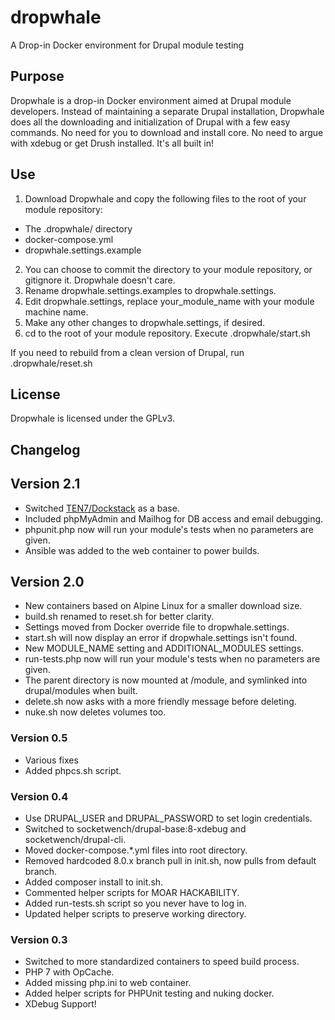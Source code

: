 # dropwhale
A Drop-in Docker environment for Drupal module testing

## Purpose

Dropwhale is a drop-in Docker environment aimed at Drupal module
developers. Instead of maintaining a separate Drupal installation,
Dropwhale does all the downloading and initialization of Drupal with a
few easy commands. No need for you to download and install core. No
need to argue with xdebug or get Drush installed. It's all built in!

## Use

1. Download Dropwhale and copy the following files to the root of your module repository:
  * The .dropwhale/ directory
  * docker-compose.yml
  * dropwhale.settings.example
2. You can choose to commit the directory to your module repository, or gitignore it. Dropwhale doesn't care.
3. Rename dropwhale.settings.examples to dropwhale.settings.
4. Edit dropwhale.settings, replace your_module_name with your module machine name.
5. Make any other changes to dropwhale.settings, if desired.
6. cd to the root of your module repository. Execute .dropwhale/start.sh

If you need to rebuild from a clean version of Drupal, run .dropwhale/reset.sh

## License

Dropwhale is licensed under the GPLv3.

## Changelog

## Version 2.1
* Switched [TEN7/Dockstack](https://github.com/ten7/dockstack) as a base.
* Included phpMyAdmin and Mailhog for DB access and email debugging.
* phpunit.php now will run your module's tests when no parameters are given.
* Ansible was added to the web container to power builds.

## Version 2.0
* New containers based on Alpine Linux for a smaller download size.
* build.sh renamed to reset.sh for better clarity.
* Settings moved from Docker override file to dropwhale.settings.
* start.sh will now display an error if dropwhale.settings isn't found.
* New MODULE_NAME setting and ADDITIONAL_MODULES settings.
* run-tests.php now will run your module's tests when no parameters are given.
* The parent directory is now mounted at /module, and symlinked into drupal/modules when built.
* delete.sh now asks with a more friendly message before deleting.
* nuke.sh now deletes volumes too.

### Version 0.5
* Various fixes
* Added phpcs.sh script.

### Version 0.4
* Use DRUPAL_USER and DRUPAL_PASSWORD to set login credentials.
* Switched to socketwench/drupal-base:8-xdebug and socketwench/drupal-cli.
* Moved docker-compose.*.yml files into root directory.
* Removed hardcoded 8.0.x branch pull in init.sh, now pulls from default branch.
* Added composer install to init.sh.
* Commented helper scripts for MOAR HACKABILITY.
* Added run-tests.sh script so you never have to log in.
* Updated helper scripts to preserve working directory.

### Version 0.3
* Switched to more standardized containers to speed build process.
* PHP 7 with OpCache.
* Added missing php.ini to web container.
* Added helper scripts for PHPUnit testing and nuking docker.
* XDebug Support!
